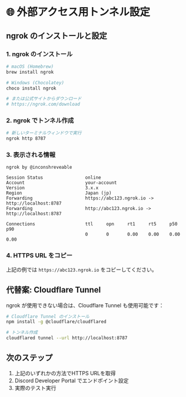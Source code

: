 # 🌐 外部アクセス用トンネル設定

## ngrok のインストールと設定

### 1. ngrok のインストール
```bash
# macOS (Homebrew)
brew install ngrok

# Windows (Chocolatey)
choco install ngrok

# または公式サイトからダウンロード
# https://ngrok.com/download
```

### 2. ngrok でトンネル作成
```bash
# 新しいターミナルウィンドウで実行
ngrok http 8787
```

### 3. 表示される情報
```
ngrok by @inconshreveable

Session Status                online
Account                       your-account
Version                       3.x.x
Region                        Japan (jp)
Forwarding                    https://abc123.ngrok.io -> http://localhost:8787
Forwarding                    http://abc123.ngrok.io -> http://localhost:8787

Connections                   ttl     opn     rt1     rt5     p50     p90
                              0       0       0.00    0.00    0.00    0.00
```

### 4. HTTPS URL をコピー
上記の例では `https://abc123.ngrok.io` をコピーしてください。

## 代替案: Cloudflare Tunnel

ngrok が使用できない場合は、Cloudflare Tunnel も使用可能です：

```bash
# Cloudflare Tunnel のインストール
npm install -g @cloudflare/cloudflared

# トンネル作成
cloudflared tunnel --url http://localhost:8787
```

## 次のステップ

1. 上記のいずれかの方法でHTTPS URLを取得
2. Discord Developer Portal でエンドポイント設定
3. 実際のテスト実行